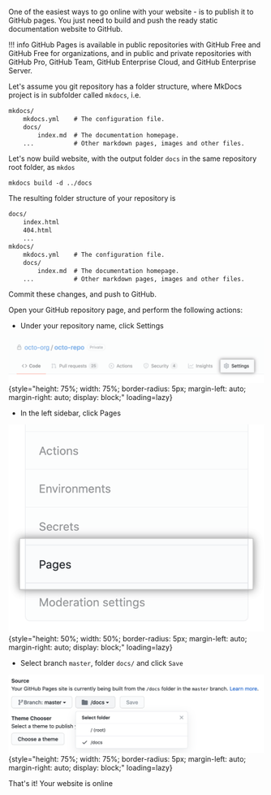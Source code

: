 One of the easiest ways to go online with your website - is to publish it to GitHub pages. You just need to build 
and push the ready static documentation website to GitHub.   

!!! info
    GitHub Pages is available in public repositories with GitHub Free and GitHub Free for organizations, 
    and in public and private repositories with GitHub Pro, GitHub Team, GitHub Enterprise Cloud, 
    and GitHub Enterprise Server. 

Let's assume you git repository has a folder structure, where MkDocs project is 
in subfolder called `mkdocs`, i.e.

```
mkdocs/
    mkdocs.yml    # The configuration file.
    docs/
        index.md  # The documentation homepage.
    ...           # Other markdown pages, images and other files.
```

Let's now build website, with the output folder `docs` in the same repository root folder, as `mkdos` 

```
mkdocs build -d ../docs
```

The resulting folder structure of your repository is

```
docs/
    index.html 
    404.html
    ...
mkdocs/
    mkdocs.yml    # The configuration file.
    docs/
        index.md  # The documentation homepage.
    ...           # Other markdown pages, images and other files.
```

Commit these changes, and push to GitHub.  


Open your GitHub repository page, and perform the following actions:

- Under your repository name, click Settings

![Placeholder](img/repo-actions-settings.png){style="height: 75%; width: 75%; border-radius: 5px; margin-left: auto; margin-right: auto; display: block;" loading=lazy}

- In the left sidebar, click Pages

![Placeholder](img/pages-tab.png){style="height: 50%; width: 50%; border-radius: 5px; margin-left: auto; margin-right: auto; display: block;" loading=lazy}

- Select branch `master`, folder `docs/` and click `Save`

![Placeholder](img/gh-pages-select.png){style="height: 75%; width: 75%; border-radius: 5px; margin-left: auto; margin-right: auto; display: block;" loading=lazy}

That's it! Your website is online

